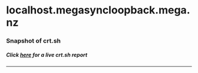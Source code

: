 # localhost.megasyncloopback.mega.nz
### Snapshot of crt.sh
##### Click [here](https://crt.sh/?q=DE549FA946E0564E4D50F21CED16035F1DC25BE26099A7ADD70D55EFB39D5811) for a live crt.sh report

---
